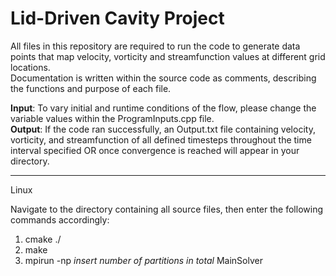 # Lid-Driven Cavity Project

All files in this repository are required to run the code to generate data points that map velocity, vorticity and streamfunction values at different grid locations.   
Documentation is written within the source code as comments, describing the functions and purpose of each file.

**Input**: To vary initial and runtime conditions of the flow, please change the variable values within the ProgramInputs.cpp file.   
**Output**: If the code ran successfully, an Output.txt file containing velocity, vorticity, and streamfunction of all defined timesteps throughout the time interval specified OR once convergence is reached will appear in your directory.
______
Linux

Navigate to the directory containing all source files, then enter the following commands accordingly:
1.  cmake ./
2.  make
3.  mpirun -np *insert number of partitions in total* MainSolver
